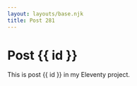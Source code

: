```yaml
---
layout: layouts/base.njk
title: Post 281
---
```


# Post {{ id }}

This is post {{ id }} in my Eleventy project.
